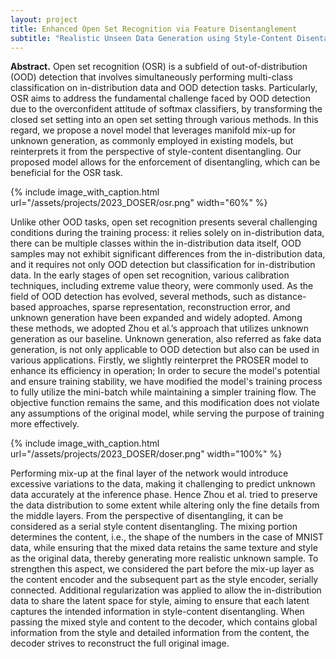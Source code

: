 ```yaml
---
layout: project
title: Enhanced Open Set Recognition via Feature Disentanglement
subtitle: "Realistic Unseen Data Generation using Style-Content Disentangling"
---
```

<script src="https://cdn.mathjax.org/mathjax/latest/MathJax.js?config=TeX-AMS-MML_HTMLorMML" type="text/javascript"></script>

**Abstract.**
Open set recognition (OSR) is a subfield of out-of-distribution (OOD) detection that involves simultaneously performing multi-class classification on in-distribution data and OOD detection tasks. Particularly, OSR aims to address the fundamental challenge faced by OOD detection due to the overconfident attitude of softmax classifiers, by transforming the closed set setting into an open set setting through various methods. In this regard, we propose a novel model that leverages manifold mix-up for unknown generation, as commonly employed in existing models, but reinterprets it from the perspective of style-content disentangling. Our proposed model allows for the enforcement of disentangling, which can be beneficial for the OSR task.

{%
	include image_with_caption.html
	url="/assets/projects/2023_DOSER/osr.png"
	width="60%"
%}

Unlike other OOD tasks, open set recognition presents several challenging conditions during the training process: it relies solely on in-distribution data, there can be multiple classes within the in-distribution data itself, OOD samples may not exhibit significant differences from the in-distribution data, and it requires not only OOD detection but classification for in-distribution data. In the early stages of open set recognition, various calibration techniques, including extreme value theory, were commonly used. As the field of OOD detection has evolved, several methods, such as distance-based approaches, sparse representation, reconstruction error, and unknown generation have been expanded and widely adopted. Among these methods, we adopted Zhou et al.’s approach that utilizes unknown generation as our baseline. Unknown generation, also referred as fake data generation, is not only applicable to OOD detection but also can be used in various applications. Firstly, we slightly reinterpret the PROSER model to enhance its efficiency in operation; In order to secure the model's potential and ensure training stability, we have modified the model's training process to fully utilize the mini-batch while maintaining a simpler training flow. The objective function remains the same, and this modification does not violate any assumptions of the original model, while serving the purpose of training more effectively.

{%
	include image_with_caption.html
	url="/assets/projects/2023_DOSER/doser.png"
	width="100%"
%}

Performing mix-up at the final layer of the network would introduce excessive variations to the data, making it challenging to predict unknown data accurately at the inference phase. Hence Zhou et al. tried to preserve the data distribution to some extent while altering only the fine details from the middle layers. From the perspective of disentangling, it can be considered as a serial style content disentangling. The mixing portion determines the content, i.e., the shape of the numbers in the case of MNIST data, while ensuring that the mixed data retains the same texture and style as the original data, thereby generating more realistic unknown sample. To strengthen this aspect, we considered the part before the mix-up layer as the content encoder and the subsequent part as the style encoder, serially connected. Additional regularization was applied to allow the in-distribution data to share the latent space for style, aiming to ensure that each latent captures the intended information in style-content disentangling. When passing the mixed style and content to the decoder, which contains global information from the style and detailed information from the content, the decoder strives to reconstruct the full original image. 


<!-- 
**Slide can be found here.** <br/>
<iframe width="560" height="315" src="https://drive.google.com/file/d/1NXD215p10jhKknq1B1Y9sYdr612LibW1/view?usp=sharing" frameborder="0" allowfullscreen></iframe> -->
